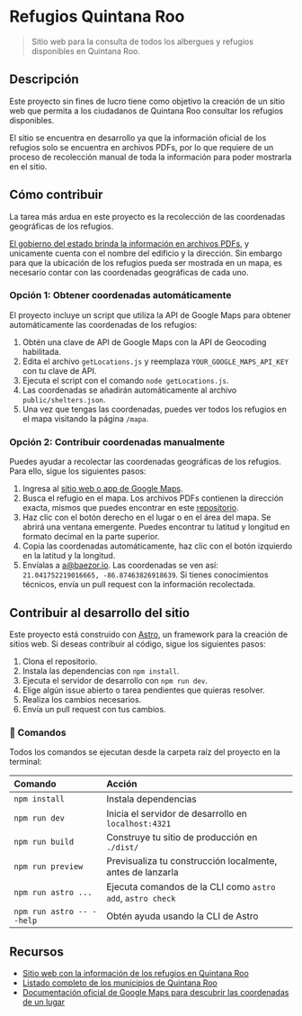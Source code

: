 # Refugios Quintana Roo

> Sitio web para la consulta de todos los albergues y refugios disponibles en Quintana Roo.

## Descripción

Este proyecto sin fines de lucro tiene como objetivo la creación de un sitio web que permita a los ciudadanos de Quintana Roo consultar los refugios disponibles.

El sitio se encuentra en desarrollo ya que la información oficial de los refugios solo se encuentra en archivos PDFs, por lo que requiere de un proceso de recolección manual de toda la información para poder mostrarla en el sitio.

## Cómo contribuir

La tarea más ardua en este proyecto es la recolección de las coordenadas geográficas de los refugios.

[El gobierno del estado brinda la información en archivos PDFs](https://qroo.gob.mx/coeproc/refugios/), y unicamente cuenta con el nombre del edificio y la dirección. Sin embargo para que la ubicación de los refugios pueda ser mostrada en un mapa, es necesario contar con las coordenadas geográficas de cada uno.

### Opción 1: Obtener coordenadas automáticamente

El proyecto incluye un script que utiliza la API de Google Maps para obtener automáticamente las coordenadas de los refugios:

1. Obtén una clave de API de Google Maps con la API de Geocoding habilitada.
2. Edita el archivo `getLocations.js` y reemplaza `YOUR_GOOGLE_MAPS_API_KEY` con tu clave de API.
3. Ejecuta el script con el comando `node getLocations.js`.
4. Las coordenadas se añadirán automáticamente al archivo `public/shelters.json`.
5. Una vez que tengas las coordenadas, puedes ver todos los refugios en el mapa visitando la página `/mapa`.

### Opción 2: Contribuir coordenadas manualmente

Puedes ayudar a recolectar las coordenadas geográficas de los refugios. Para ello, sigue los siguientes pasos:

1. Ingresa al [sitio web o app de Google Maps](https://www.google.com/maps).
2. Busca el refugio en el mapa. Los archivos PDFs contienen la dirección exacta, mismos que puedes encontrar en este [repositorio](https://github.com/baezor/refugios-qroo/tree/main/public/pdfs).
3. Haz clic con el botón derecho en el lugar o en el área del mapa. Se abrirá una ventana emergente. Puedes encontrar tu latitud y longitud en formato decimal en la parte superior.
4. Copia las coordenadas automáticamente, haz clic con el botón izquierdo en la latitud y la longitud.
5. Envíalas a [a@baezor.io](mailto:a@baezor.io). Las coordenadas se ven así: `21.041752219016665, -86.87463826918639`. Si tienes conocimientos técnicos, envía un pull request con la información recolectada.

## Contribuir al desarrollo del sitio

Este proyecto está construido con [Astro](https://astro.build/), un framework para la creación de sitios web. Si deseas contribuir al código, sigue los siguientes pasos:

1. Clona el repositorio.
2. Instala las dependencias con `npm install`.
3. Ejecuta el servidor de desarrollo con `npm run dev`.
4. Elige algún issue abierto o tarea pendientes que quieras resolver.
5. Realiza los cambios necesarios.
6. Envía un pull request con tus cambios.

### 🧞 Comandos

Todos los comandos se ejecutan desde la carpeta raíz del proyecto en la terminal:

| Comando                   | Acción                                                     |
| :------------------------ | :--------------------------------------------------------- |
| `npm install`             | Instala dependencias                                       |
| `npm run dev`             | Inicia el servidor de desarrollo en `localhost:4321`       |
| `npm run build`           | Construye tu sitio de producción en `./dist/`              |
| `npm run preview`         | Previsualiza tu construcción localmente, antes de lanzarla |
| `npm run astro ...`       | Ejecuta comandos de la CLI como `astro add`, `astro check` |
| `npm run astro -- --help` | Obtén ayuda usando la CLI de Astro                         |

## Recursos

- [Sitio web con la información de los refugios en Quintana Roo](https://qroo.gob.mx/coeproc/refugios/)
- [Listado completo de los municipios de Quintana Roo](https://es.wikipedia.org/wiki/Anexo:Municipios_de_Quintana_Roo)
- [Documentación oficial de Google Maps para descubrir las coordenadas de un lugar](https://support.google.com/maps/answer/18539?hl=es-MX&co=GENIE.Platform%3DDesktop&oco=1)
